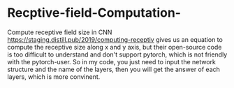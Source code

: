 # Recptive-field-Computation-
Compute receptive field size in CNN
https://staging.distill.pub/2019/computing-receptiv gives us an equation to compute the receptive size along x and y axis, but their open-source code is too difficult to understand and don't support pytorch, which is not friendly with the pytorch-user. So in my code, you just need to input the network structure and the name of the layers, then you will get the answer of each layers, which is more convinent.
